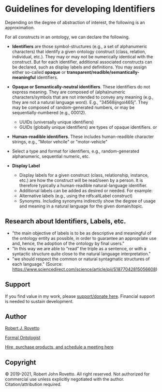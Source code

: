 # Guidelines for developing Identifiers
Depending on the degree of abstraction of interest, the following is an approximation.

For all constructs in an ontology, we can declare the following.

- **Identifiers** are those symbol-structures (e.g., a set of alphanumeric characters) that identify a given ontology construct (class, relation, individual, etc.). They may or may not be numerically identical with the construct. But for each identifier, additional associated constructs can be declared, such as display labels and definitions. You may assign either so-called **opaque** or **transparent/readible/semantically-meaningful** identifiers.
- **Opaque or Semantically-neutral identifiers**. These identifiers do not express meaning. They are composed of (alpha)numeric characters/symbols that are not intended to convey any meaning (e.g., they are not a natural language word). E.g., "34568ijngoi465j". They may be composed of random-generated numbers, or may be sequentially-numbered (e.g., 00012). 
  - UUIDs (universally unique identifiers)
  - GUIDs (globally unique identifiers) are types of opaque identifiers.
or
- **Human-readible identifiers**. These includes human-readible character strings, e.g., "Motor vehcile" or "motor-vehicle"

- Select a type and format for identifiers, e.g., random-generated alphanumeric, sequential numeric, etc.

- **Display Label**
  - Display labels for a given construct (class, relationship, instance, etc.) are how the construct will be read/seen by a person. It is therefore typically a human-readible natural-language identifier.
  - Additional labels can be added as desired or needed. For example:
  - Alternative labels (e.g., using the rdfs:altLabel construct)
  - Synonyms. Including synonyms indirectly show the degree of usage and meaning in a natural language for the given domain/topic. 

## Research about Identifiers, Labels, etc.
- "the main objective of labels is to be as descriptive and meaningful of the ontology entity as possible, in order to guarantee an appropriate use and, hence, the adoption of the ontology by final users."
- "In this way we are able to “read” the triple as a sentence, or with a syntactic structure quite close to the  natural  language  interpretation."
- "we should respect the common or natural  syntagmatic  structures  of  each  language."
  (Source: https://www.sciencedirect.com/science/article/pii/S1877042815056608)

## Support
If you find value in my work, please [support/donate here](https://gogetfunding.com/knowledge-organization-services-ontology-terminology-metadata-concept-analysis/). Financial support is needed to sustain development.

## Author
[Robert J. Rovetto](http://orcid.org/0000-0003-3835-7817)

[Formal Ontologist](https://ontologforum.com/index.php/RobertRovetto)

[Hire, purchase products, and schedule a meeting here](https://tinyurl.com/yas7trzy)

## Copyright
© 2019-2021, Robert John Rovetto. All right reserved.
Not authorized for commercial use unless explicitly negotiated with the author. Citation/attribution required.
